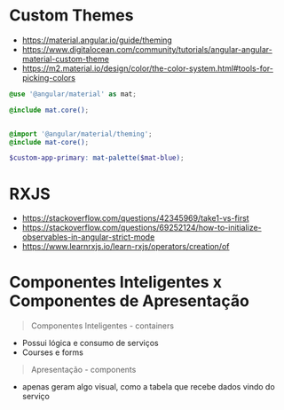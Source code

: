 # Custom Themes

- https://material.angular.io/guide/theming
- https://www.digitalocean.com/community/tutorials/angular-angular-material-custom-theme
- https://m2.material.io/design/color/the-color-system.html#tools-for-picking-colors

```scss
@use '@angular/material' as mat;

@include mat.core();


@import '@angular/material/theming';
@include mat-core();

$custom-app-primary: mat-palette($mat-blue);
```
# RXJS

- https://stackoverflow.com/questions/42345969/take1-vs-first
- https://stackoverflow.com/questions/69252124/how-to-initialize-observables-in-angular-strict-mode
- https://www.learnrxjs.io/learn-rxjs/operators/creation/of


# Componentes Inteligentes x Componentes de Apresentação

> Componentes Inteligentes - containers

- Possui lógica e consumo de serviços
- Courses e forms

> Apresentação - components

- apenas geram algo visual, como a tabela que recebe dados vindo do serviço